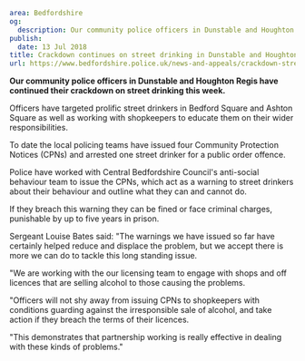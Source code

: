 ```yaml
area: Bedfordshire
og:
  description: Our community police officers in Dunstable and Houghton Regis have continued their crackdown on street drinking this week.
publish:
  date: 13 Jul 2018
title: Crackdown continues on street drinking in Dunstable and Houghton Regis
url: https://www.bedfordshire.police.uk/news-and-appeals/crackdown-street-drinking-dunstable-houghton-regis-july2018
```

**Our community police officers in Dunstable and Houghton Regis have continued their crackdown on street drinking this week.**

Officers have targeted prolific street drinkers in Bedford Square and Ashton Square as well as working with shopkeepers to educate them on their wider responsibilities.

To date the local policing teams have issued four Community Protection Notices (CPNs) and arrested one street drinker for a public order offence.

Police have worked with Central Bedfordshire Council's anti-social behaviour team to issue the CPNs, which act as a warning to street drinkers about their behaviour and outline what they can and cannot do.

If they breach this warning they can be fined or face criminal charges, punishable by up to five years in prison.

Sergeant Louise Bates said: "The warnings we have issued so far have certainly helped reduce and displace the problem, but we accept there is more we can do to tackle this long standing issue.

"We are working with the our licensing team to engage with shops and off licences that are selling alcohol to those causing the problems.

"Officers will not shy away from issuing CPNs to shopkeepers with conditions guarding against the irresponsible sale of alcohol, and take action if they breach the terms of their licences.

"This demonstrates that partnership working is really effective in dealing with these kinds of problems."
